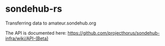 # sondehub-rs
Transferring data to amateur.sondehub.org

The API is documented here: https://github.com/projecthorus/sondehub-infra/wiki/API-(Beta)
